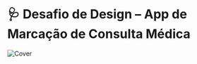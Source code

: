 # 🩺 Desafio de Design – App de Marcação de Consulta Médica
![Cover](https://github.com/user-attachments/assets/b0672670-20ae-451a-b70e-eb07b3e7a2dd)
